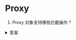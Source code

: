 # Proxy

1. Proxy 对象支持哪些拦截操作？

<details>
<summary>答案</summary>

* `get(target, propKey, receiver)`：拦截对象属性的读取，比如proxy.foo和proxy['foo']。
* `set(target, propKey, value, receiver)`：拦截对象属性的设置，比如proxy.foo = v或proxy['foo'] = v，返回一个布尔值。
* `has(target, propKey)`：拦截propKey in proxy的操作，返回一个布尔值。
* `deleteProperty(target, propKey)`：拦截delete proxy[propKey]的操作，返回一个布尔值。
* `ownKeys(target)`：拦截Object.getOwnPropertyNames(proxy)、Object.getOwnPropertySymbols(proxy)、Object.keys(proxy)、for...in循环，返回一个数组。该方法返回目标对象所有自身的属性的属性名，而Object.keys()的返回结果仅包括目标对象自身的可遍历属性。
* `getOwnPropertyDescriptor(target, propKey)`：拦截Object.getOwnPropertyDescriptor(proxy, propKey)，返回属性的描述对象。
* `defineProperty(target, propKey, propDesc)`：拦截Object.defineProperty(proxy, propKey, propDesc）、Object.defineProperties(proxy, propDescs)，返回一个布尔值。
* `preventExtensions(target)`：拦截Object.preventExtensions(proxy)，返回一个布尔值。
* `getPrototypeOf(target)`：拦截Object.getPrototypeOf(proxy)，返回一个对象。
* `isExtensible(target)`：拦截Object.isExtensible(proxy)，返回一个布尔值。
* `setPrototypeOf(target, proto)`：拦截Object.setPrototypeOf(proxy, proto)，返回一个布尔值。如果目标对象是函数，那么还有两种额外操作可以拦截。
* `apply(target, object, args)`：拦截 Proxy 实例作为函数调用的操作，比如proxy(...args)、proxy.call(object, ...args)、proxy.apply(...)。
* `construct(target, args)`：拦截 Proxy 实例作为构造函数调用的操作，比如new proxy(...args)。
</details>
<br><br>